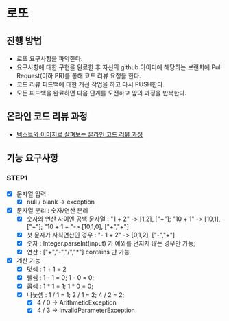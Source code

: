 # 로또

## 진행 방법

* 로또 요구사항을 파악한다.
* 요구사항에 대한 구현을 완료한 후 자신의 github 아이디에 해당하는 브랜치에 Pull Request(이하 PR)를 통해 코드 리뷰 요청을 한다.
* 코드 리뷰 피드백에 대한 개선 작업을 하고 다시 PUSH한다.
* 모든 피드백을 완료하면 다음 단계를 도전하고 앞의 과정을 반복한다.

## 온라인 코드 리뷰 과정

* [텍스트와 이미지로 살펴보는 온라인 코드 리뷰 과정](https://github.com/next-step/nextstep-docs/tree/master/codereview)

## 기능 요구사항

### STEP1

- [x] 문자열 입력
  - [x] null / blank -> exception
- [x] 문자열 분리 : 숫자/연산 분리
  - [x] 숫자와 연산 사이엔 공백 문자열 : "1 + 2" -> [1,2], ["+"]; "10 + 1" -> [10,1], ["+"]; "10 + 1 + "-> [10,1,0], ["+","+"]
  - [x] 첫 문자가 사칙연산인 경우 : "- 1 + 2" -> [0,1,2], ["-","+"]
  - [x] 숫자 : Integer.parseInt(input) 가 예외를 던지지 않는 경우만 가능;
  - [x] 연산 : ["+","-","/","*"] contains 만 가능
- [x] 계산 기능
    - [x] 덧셈 : 1 + 1 = 2
    - [x] 뺄셈 : 1 - 1 = 0; 1 - 0 = 0;
    - [x] 곱셈 : 1 * 1 = 1; 1 * 0 = 0;
    - [x] 나눗셈 : 1 / 1 = 1; 2 / 1 = 2; 4 / 2 = 2; 
      - [x] 4 / 0 -> ArithmeticException
      - [x] 4 / 3 -> InvalidParameterException